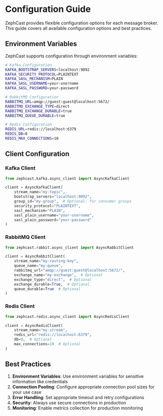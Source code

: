 # Configuration Guide

ZephCast provides flexible configuration options for each message broker. This guide covers all available configuration options and best practices.

## Environment Variables

ZephCast supports configuration through environment variables:

```bash
# Kafka Configuration
KAFKA_BOOTSTRAP_SERVERS=localhost:9092
KAFKA_SECURITY_PROTOCOL=PLAINTEXT
KAFKA_SASL_MECHANISM=PLAIN
KAFKA_SASL_USERNAME=your-username
KAFKA_SASL_PASSWORD=your-password

# RabbitMQ Configuration
RABBITMQ_URL=amqp://guest:guest@localhost:5672/
RABBITMQ_EXCHANGE_TYPE=direct
RABBITMQ_EXCHANGE_DURABLE=true
RABBITMQ_QUEUE_DURABLE=true

# Redis Configuration
REDIS_URL=redis://localhost:6379
REDIS_DB=0
REDIS_MAX_CONNECTIONS=10
```

## Client Configuration

### Kafka Client

```python
from zephcast.kafka.async_client import AsyncKafkaClient

client = AsyncKafkaClient(
    stream_name="my-topic",
    bootstrap_servers="localhost:9092",
    group_id="my-group",  # Optional: for consumer groups
    security_protocol="PLAINTEXT",
    sasl_mechanism="PLAIN",
    sasl_plain_username="your-username",
    sasl_plain_password="your-password"
)
```

### RabbitMQ Client

```python
from zephcast.rabbit.async_client import AsyncRabbitClient

client = AsyncRabbitClient(
    stream_name="my-routing-key",
    queue_name="my-queue",
    rabbitmq_url="amqp://guest:guest@localhost:5672/",
    exchange_name="my-exchange",  # Optional
    exchange_type="direct",  # Optional
    exchange_durable=True,  # Optional
    queue_durable=True  # Optional
)
```

### Redis Client

```python
from zephcast.redis.async_client import AsyncRedisClient

client = AsyncRedisClient(
    stream_name="my-stream",
    redis_url="redis://localhost:6379",
    db=0,  # Optional
    max_connections=10  # Optional
)
```

## Best Practices

1. **Environment Variables**: Use environment variables for sensitive information like credentials
2. **Connection Pooling**: Configure appropriate connection pool sizes for your use case
3. **Error Handling**: Set appropriate timeout and retry configurations
4. **Security**: Always use secure connections in production
5. **Monitoring**: Enable metrics collection for production monitoring
